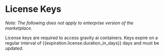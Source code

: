 # License Keys

<i>Note: The following does not apply to enterprise version of the marketplace.</i>

License keys are required to access gravity ai containers. Keys expire on a regular interval of {{expiration.license.duration_in_days}} days and must be updated.
